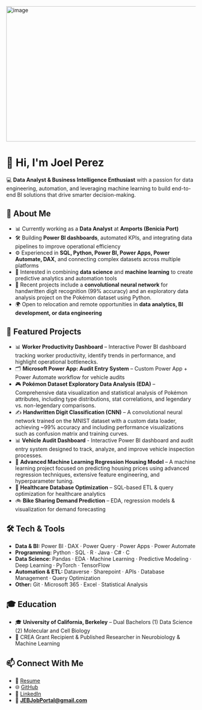 <img width="1071" height="360" alt="image" src="https://github.com/user-attachments/assets/f17475fa-66ae-43d4-af29-dfaf11f87050" />

# 👋 Hi, I'm Joel Perez  

💻 **Data Analyst & Business Intelligence Enthusiast** with a passion for data engineering, automation, and leveraging machine learning to build end-to-end BI solutions that drive smarter decision-making.  

## 🚀 About Me
- 📊 Currently working as a **Data Analyst** at **Amports (Benicia Port)**  
- 🛠️ Building **Power BI dashboards**, automated KPIs, and integrating data pipelines to improve operational efficiency  
- ⚙️ Experienced in **SQL, Python, Power BI, Power Apps, Power Automate, DAX**, and connecting complex datasets across multiple platforms  
- 🤖 Interested in combining **data science** and **machine learning** to create predictive analytics and automation tools
- 🧠 Recent projects include a **convolutional neural network** for handwritten digit recognition (99% accuracy) and an exploratory data analysis project on the Pokémon dataset using Python.  
- 🌍 Open to relocation and remote opportunities in **data analytics, BI development, or data engineering**  

## 📂 Featured Projects
- 📊 **Worker Productivity Dashboard** – Interactive Power BI dashboard tracking worker productivity, identify trends in performance, and highlight operational bottlenecks.  
- 🗂️ **Microsoft Power App: Audit Entry System** – Custom Power App + Power Automate workflow for vehicle audits
- 🎮 **Pokémon Dataset Exploratory Data Analysis (EDA)** – Comprehensive data visualization and statistical analysis of Pokémon attributes, including type distributions, stat correlations, and legendary vs. non-legendary comparisons.  
- ✍️ **Handwritten Digit Classification (CNN)** – A convolutional neural network trained on the MNIST dataset with a custom data loader, achieving ~99% accuracy and including performance visualizations such as confusion matrix and training curves.
- 📊 **Vehicle Audit Dashboard** - Interactive Power BI dashboard and audit entry system designed to track, analyze, and improve vehicle inspection processes.
- 🤖 **Advanced Machine Learning Regression Housing Model** – A machine learning project focused on predicting housing prices using advanced regression techniques, extensive feature engineering, and hyperparameter tuning.
- 🏥 **Healthcare Database Optimization** – SQL-based ETL & query optimization for healthcare analytics  
- 🚲 **Bike Sharing Demand Prediction** – EDA, regression models & visualization for demand forecasting  

## 🛠️ Tech & Tools
- **Data & BI:** Power BI · DAX · Power Query · Power Apps · Power Automate  
- **Programming:** Python · SQL · R · Java · C# · C 
- **Data Science:** Pandas · EDA · Machine Learning · Predictive Modeling · Deep Learning · PyTorch · TensorFlow 
- **Automation & ETL:** Dataverse · Sharepoint · APIs · Database Management · Query Optimization  
- **Other:** Git · Microsoft 365 · Excel · Statistical Analysis  

## 🎓 Education
- 🎓 **University of California, Berkeley** – Dual Bachelors (1) Data Science (2) Molecular and Cell Biology  
- 🏅 CREA Grant Recipient & Published Researcher in Neurobiology & Machine Learning  

## 📫 Connect With Me
- 📑 [Resume](https://docs.google.com/document/d/e/2PACX-1vR7YNMaO0OFwKvhmXUNjLFOT__jGw-fHITNUZY2YwRENt7dDIdjQWB2iQDJmzGh9LENtOzn850_2abJ/pub)
- 🌐 [GitHub](https://github.com/JoelProjectHub)  
- 💼 [LinkedIn](https://linkedin.com/in/YOUR-LINK)  
- 📧 **JEBJobPortal@gmail.com**

